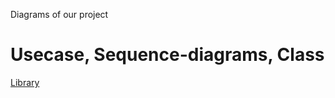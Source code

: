 Diagrams of our project
# Usecase, Sequence-diagrams, Class

[Library](Dokumentation/diagrams/ "usecase_library.drawio")
